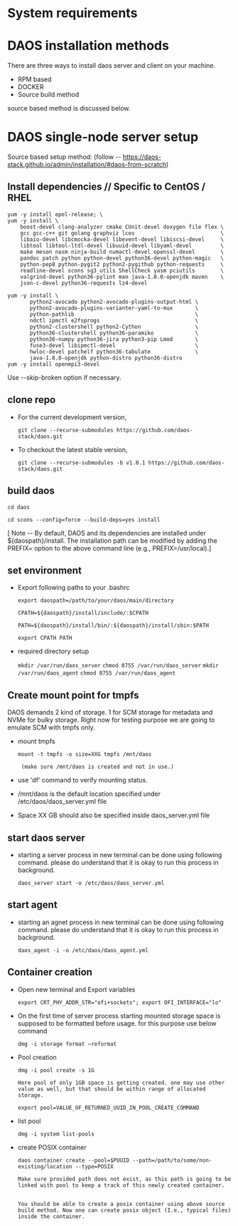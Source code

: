 # System requirements

# DAOS installation methods

There are three ways to install daos server and client on your machine.
- RPM based
- DOCKER
- Source build method

source based method is discussed below.

# DAOS single-node server setup

Source based setup method: (follow -- https://daos-stack.github.io/admin/installation/#daos-from-scratch)

## Install dependencies // Specific to CentOS / RHEL

    yum -y install epel-release; \
    yum -y install \
        boost-devel clang-analyzer cmake CUnit-devel doxygen file flex \
        gcc gcc-c++ git golang graphviz lcov                           \
        libaio-devel libcmocka-devel libevent-devel libiscsi-devel     \
        libtool libtool-ltdl-devel libuuid-devel libyaml-devel         \
        make meson nasm ninja-build numactl-devel openssl-devel        \
        pandoc patch python python-devel python36-devel python-magic   \
        python-pep8 python-pygit2 python2-pygithub python-requests     \
        readline-devel scons sg3_utils ShellCheck yasm pciutils        \
        valgrind-devel python36-pylint man java-1.8.0-openjdk maven    \
        json-c-devel python36-requests lz4-devel

    yum -y install \
           python2-avocado python2-avocado-plugins-output-html \
           python2-avocado-plugins-varianter-yaml-to-mux       \
           python-pathlib                                      \
           ndctl ipmctl e2fsprogs                              \
           python2-clustershell python2-Cython                 \
           python36-clustershell python36-paramiko             \
           python36-numpy python36-jira python3-pip Lmod       \
           fuse3-devel libipmctl-devel                         \
           hwloc-devel patchelf python36-tabulate              \
           java-1.8.0-openjdk python-distro python36-distro
    yum -y install openmpi3-devel

Use --skip-broken option if necessary.

## clone repo

* For the current development version,

  ```git clone --recurse-submodules https://github.com/daos-stack/daos.git```

* To checkout the latest stable version,

  ```git clone --recurse-submodules -b v1.0.1 https://github.com/daos-stack/daos.git```
  
## build daos

```cd daos```

```cd scons --config=force --build-deps=yes install```

[ Note -- By default, DAOS and its dependencies are installed under ${daospath}/install. The installation path can be modified by adding the PREFIX= option to the above command line (e.g., PREFIX=/usr/local).]

## set environment

* Export following paths to your .bashrc

    ```export daospath=/path/to/your/daos/main/directory``` 

    ```CPATH=${daospath}/install/include/:$CPATH```

    ```PATH=${daospath}/install/bin/:${daospath}/install/sbin:$PATH```

    ```export CPATH PATH``` 
    
* required directory setup

    ```mkdir /var/run/daos_server```
    ```chmod 0755 /var/run/daos_server```
    ```mkdir /var/run/daos_agent```
    ```chmod 0755 /var/run/daos_agent```
    
## Create mount point for tmpfs

DAOS demands 2 kind of storage. 1 for SCM storage for metadata and NVMe for bulky storage. Right now for testing purpose we are going to emulate SCM with tmpfs only.

* mount tmpfs
  
    ```mount -t tmpfs -o size=XXG tmpfs /mnt/daos```

       (make sure /mnt/daos is created and not in use.) 

* use 'df' command to verify mounting status.

* /mnt/daos is the default location specified under /etc/daos/daos_server.yml file

* Space XX GB should also be specified inside daos_server.yml file

## start daos server

* starting a server process in new terminal can be done using following command. please do understand that it is okay to run this process in background.

   ```daos_server start -o /etc/daos/daos_server.yml```
   
## start agent

* starting an agnet process in new terminal can be done using following command. please do understand that it is okay to run this process in background.

   ```daos_agent -i -o /etc/daos/daos_agent.yml```
   
## Container creation

* Open new terminal and Export variables 

   ```export CRT_PHY_ADDR_STR="ofi+sockets"; export OFI_INTERFACE="lo"```


* On the first time of server process starting mounted storage space is supposed to be formatted before usage. for this purpose use below command

  ```dmg -i storage format –reformat```

* Pool creation

  ```dmg -i pool create -s 1G```
  
      Here pool of only 1GB space is getting created. one may use other value as well, but that should be within range of allocated storage.
      
  ```export pool=VALUE_OF_RETURNED_UUID_IN_POOL_CREATE_COMMAND```
      
* list pool

  ```dmg -i system list-pools```
  
* create POSIX container

  ```daos container create --pool=$PUUID --path=/path/to/some/non-existing/location --type=POSIX```
  
      Make sure provided path does not exist, as this path is going to be linked with pool to keep a track of this newly created container.
     
     
      You should be able to create a posix container using above source build method. Now one can create posix object (I.e., typical files) inside the container.
